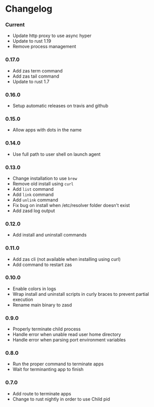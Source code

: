 # Changelog

### Current

- Update http proxy to use async hyper
- Update to rust 1.19
- Remove process management

### 0.17.0

- Add zas term command
- Add zas tail command
- Update to rust 1.7

### 0.16.0

- Setup automatic releases on travis and github

### 0.15.0

- Allow apps with dots in the name

### 0.14.0

- Use full path to user shell on launch agent

### 0.13.0

- Change installation to use `brew`
- Remove old install using `curl`
- Add `list` command
- Add `link` command
- Add `unlink` command
- Fix bug on install when /etc/resolver folder doesn't exist
- Add zasd log output

### 0.12.0

- Add install and uninstall commands

### 0.11.0

- Add zas cli (not available when installing using curl)
- Add command to restart zas

### 0.10.0

- Enable colors in logs
- Wrap install and uninstall scripts in curly braces to prevent partial
  execution
- Rename main binary to zasd

### 0.9.0

- Properly terminate child process
- Handle error when unable read user home directory
- Handle error when parsing port environment variables

### 0.8.0

- Run the proper command to terminate apps
- Wait for terminanting app to finish

### 0.7.0

- Add route to terminate apps
- Change to rust nightly in order to use Child pid

